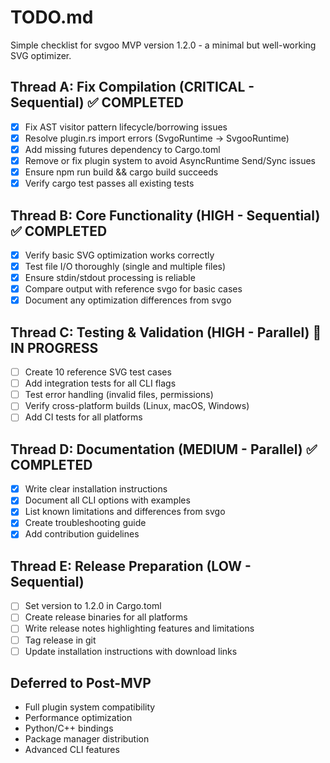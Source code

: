# TODO.md

Simple checklist for svgoo MVP version 1.2.0 - a minimal but well-working SVG optimizer.

## Thread A: Fix Compilation (CRITICAL - Sequential) ✅ COMPLETED

- [x] Fix AST visitor pattern lifecycle/borrowing issues
- [x] Resolve plugin.rs import errors (SvgoRuntime -> SvgooRuntime)
- [x] Add missing futures dependency to Cargo.toml
- [x] Remove or fix plugin system to avoid AsyncRuntime Send/Sync issues
- [x] Ensure npm run build && cargo build succeeds
- [x] Verify cargo test passes all existing tests

## Thread B: Core Functionality (HIGH - Sequential) ✅ COMPLETED

- [x] Verify basic SVG optimization works correctly
- [x] Test file I/O thoroughly (single and multiple files)
- [x] Ensure stdin/stdout processing is reliable
- [x] Compare output with reference svgo for basic cases
- [x] Document any optimization differences from svgo

## Thread C: Testing & Validation (HIGH - Parallel) 🚧 IN PROGRESS

- [ ] Create 10 reference SVG test cases
- [ ] Add integration tests for all CLI flags
- [ ] Test error handling (invalid files, permissions)
- [ ] Verify cross-platform builds (Linux, macOS, Windows)
- [ ] Add CI tests for all platforms

## Thread D: Documentation (MEDIUM - Parallel) ✅ COMPLETED

- [x] Write clear installation instructions
- [x] Document all CLI options with examples
- [x] List known limitations and differences from svgo
- [x] Create troubleshooting guide
- [x] Add contribution guidelines

## Thread E: Release Preparation (LOW - Sequential)

- [ ] Set version to 1.2.0 in Cargo.toml
- [ ] Create release binaries for all platforms
- [ ] Write release notes highlighting features and limitations
- [ ] Tag release in git
- [ ] Update installation instructions with download links

## Deferred to Post-MVP

- Full plugin system compatibility
- Performance optimization
- Python/C++ bindings
- Package manager distribution
- Advanced CLI features